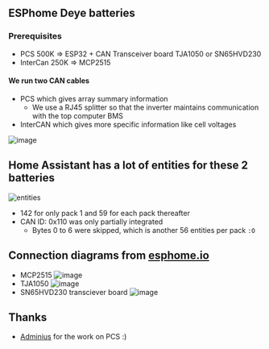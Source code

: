 ## ESPhome Deye batteries

### Prerequisites 
  - PCS 500K => ESP32 + CAN Transceiver board TJA1050 or SN65HVD230
  - InterCan 250K => MCP2515 


#### We run two CAN cables
 - PCS which gives array summary information
   - We use a RJ45 splitter so that the inverter maintains communication with the top computer BMS
 - InterCAN which gives more specific information like cell voltages

![image](https://github.com/user-attachments/assets/028cd742-215c-413f-8b7b-e5a3d417ff13)

## Home Assistant has a lot of entities for these 2 batteries 
![entities](https://i.imgur.com/LPiuXJV.png)
  - 142 for only pack 1 and 59 for each pack thereafter
  - CAN ID: 0x110 was only partially integrated
    - Bytes 0 to 6 were skipped, which is another 56 entities per pack ``:O``
   
## Connection diagrams from [esphome.io](https://esphome.io)
  - MCP2515
    ![image](https://github.com/user-attachments/assets/1d4ead2f-428c-46f8-8b1c-fd2d710b731c)
  - TJA1050
    ![image](https://github.com/user-attachments/assets/6fababd5-c5e9-45aa-99a7-93a4d97a6658)
  - SN65HVD230 transciever board
    ![image](https://github.com/user-attachments/assets/f3f4f72a-d383-4e9b-b36a-9e21102f5f83)

## Thanks
 - [Adminius](https://github.com/Adminius/esphome-yaml-collection/blob/main/deye_rw-m6.1.yaml) for the work on PCS :)
